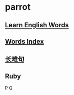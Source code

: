 # parrot

## [Learn English Words](https://nbviewer.jupyter.org/github/ruanhao/parrot/blob/master/learn-english-words.html)

## [Words Index](https://nbviewer.jupyter.org/github/ruanhao/parrot/blob/master/word_in_sentence_index.html)

## [长难句](https://nbviewer.jupyter.org/github/ruanhao/parrot/blob/master/reading.html)

## Ruby
[P](https://nbviewer.jupyter.org/github/ruanhao/parrot/blob/master/ruby/P.html)
[Q](https://nbviewer.jupyter.org/github/ruanhao/parrot/blob/master/ruby/Q.html)
